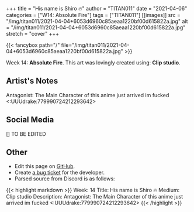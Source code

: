 +++
title =       "His name is Shiro 🔥"
author =      "TITAN011"
date =        "2021-04-06"
categories =  ["W14: Absolute Fire"]
tags =        ["TITAN011"]
[[images]]
                      src = "/img/titan011/2021-04-04+6053d6960c85aeaa1220bf00d615822a.jpg"
                      alt = "/img/titan011/2021-04-04+6053d6960c85aeaa1220bf00d615822a.jpg"
                      stretch = "cover"
+++


{{< fancybox path="/" file="/img/titan011/2021-04-04+6053d6960c85aeaa1220bf00d615822a.jpg" >}}


Week 14: **Absolute Fire**. This art was lovingly created using: **Clip studio**.

## Artist's Notes

Antagonist: The Main Character of this anime just arrived im fucked <:UUUdrake:779990724212293642>

## Social Media

[] TO BE EDITED

## Other

- Edit this page on [GitHub](https://github.com/teaminkling/web-refresh/edit/main/blog/content/blog/titan011-week-14-04ca.md).
- Create [a bug ticket](https://github.com/teaminkling/web-refresh/issues/new?assignees=&labels=bug&template=problem-report.md&title=) for the developer.
- Parsed source from Discord is as follows:

{{< highlight markdown >}}
Week: 14
Title: His name is Shiro 🔥 
Medium: Clip studio
Description: Antagonist: The Main Character of this anime just arrived im fucked <:UUUdrake:779990724212293642>
{{< /highlight >}}